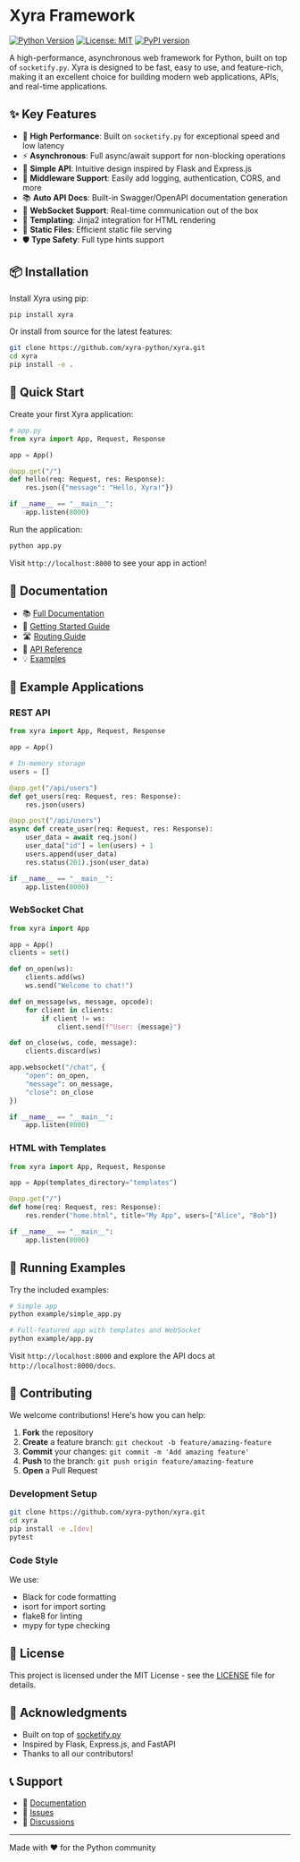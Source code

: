 # Xyra Framework

[![Python Version](https://img.shields.io/badge/python-3.11+-blue.svg)](https://www.python.org/downloads/)
[![License: MIT](https://img.shields.io/badge/License-MIT-yellow.svg)](https://opensource.org/licenses/MIT)
[![PyPI version](https://badge.fury.io/py/xyra.svg)](https://pypi.org/project/xyra/)

A high-performance, asynchronous web framework for Python, built on top of `socketify.py`. Xyra is designed to be fast, easy to use, and feature-rich, making it an excellent choice for building modern web applications, APIs, and real-time applications.

## ✨ Key Features

- 🚀 **High Performance**: Built on `socketify.py` for exceptional speed and low latency
- ⚡ **Asynchronous**: Full async/await support for non-blocking operations
- 🎯 **Simple API**: Intuitive design inspired by Flask and Express.js
- 🔧 **Middleware Support**: Easily add logging, authentication, CORS, and more
- 📚 **Auto API Docs**: Built-in Swagger/OpenAPI documentation generation
- 🔌 **WebSocket Support**: Real-time communication out of the box
- 📄 **Templating**: Jinja2 integration for HTML rendering
- 📁 **Static Files**: Efficient static file serving
- 🛡️ **Type Safety**: Full type hints support

## 📦 Installation

Install Xyra using pip:

```bash
pip install xyra
```

Or install from source for the latest features:

```bash
git clone https://github.com/xyra-python/xyra.git
cd xyra
pip install -e .
```

## 🚀 Quick Start

Create your first Xyra application:

```python
# app.py
from xyra import App, Request, Response

app = App()

@app.get("/")
def hello(req: Request, res: Response):
    res.json({"message": "Hello, Xyra!"})

if __name__ == "__main__":
    app.listen(8000)
```

Run the application:

```bash
python app.py
```

Visit `http://localhost:8000` to see your app in action!

## 📖 Documentation

- 📚 [Full Documentation](docs/README.md)
- 🚀 [Getting Started Guide](docs/getting-started.md)
- 🛣️ [Routing Guide](docs/routing.md)
- 📝 [API Reference](docs/api-reference.md)
- 💡 [Examples](docs/examples.md)

## 🎯 Example Applications

### REST API

```python
from xyra import App, Request, Response

app = App()

# In-memory storage
users = []

@app.get("/api/users")
def get_users(req: Request, res: Response):
    res.json(users)

@app.post("/api/users")
async def create_user(req: Request, res: Response):
    user_data = await req.json()
    user_data["id"] = len(users) + 1
    users.append(user_data)
    res.status(201).json(user_data)

if __name__ == "__main__":
    app.listen(8000)
```

### WebSocket Chat

```python
from xyra import App

app = App()
clients = set()

def on_open(ws):
    clients.add(ws)
    ws.send("Welcome to chat!")

def on_message(ws, message, opcode):
    for client in clients:
        if client != ws:
            client.send(f"User: {message}")

def on_close(ws, code, message):
    clients.discard(ws)

app.websocket("/chat", {
    "open": on_open,
    "message": on_message,
    "close": on_close
})

if __name__ == "__main__":
    app.listen(8000)
```

### HTML with Templates

```python
from xyra import App, Request, Response

app = App(templates_directory="templates")

@app.get("/")
def home(req: Request, res: Response):
    res.render("home.html", title="My App", users=["Alice", "Bob"])

if __name__ == "__main__":
    app.listen(8000)
```

## 🏃 Running Examples

Try the included examples:

```bash
# Simple app
python example/simple_app.py

# Full-featured app with templates and WebSocket
python example/app.py
```

Visit `http://localhost:8000` and explore the API docs at `http://localhost:8000/docs`.

## 🤝 Contributing

We welcome contributions! Here's how you can help:

1. **Fork** the repository
2. **Create** a feature branch: `git checkout -b feature/amazing-feature`
3. **Commit** your changes: `git commit -m 'Add amazing feature'`
4. **Push** to the branch: `git push origin feature/amazing-feature`
5. **Open** a Pull Request

### Development Setup

```bash
git clone https://github.com/xyra-python/xyra.git
cd xyra
pip install -e .[dev]
pytest
```

### Code Style

We use:
- Black for code formatting
- isort for import sorting
- flake8 for linting
- mypy for type checking

## 📄 License

This project is licensed under the MIT License - see the [LICENSE](LICENSE) file for details.

## 🙏 Acknowledgments

- Built on top of [socketify.py](https://github.com/cirospaciari/socketify.py)
- Inspired by Flask, Express.js, and FastAPI
- Thanks to all our contributors!

## 📞 Support

- 📖 [Documentation](docs/README.md)
- 🐛 [Issues](https://github.com/xyra-python/xyra/issues)
- 💬 [Discussions](https://github.com/xyra-python/xyra/discussions)

---

Made with ❤️ for the Python community